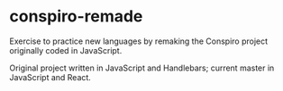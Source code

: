 # conspiro-remade

Exercise to practice new languages by remaking the Conspiro project originally coded in JavaScript. 

Original project written in JavaScript and Handlebars; current master in JavaScript and React.